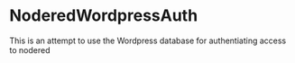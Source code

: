 # NoderedWordpressAuth
This is an attempt to use the Wordpress database for authentiating access to nodered
